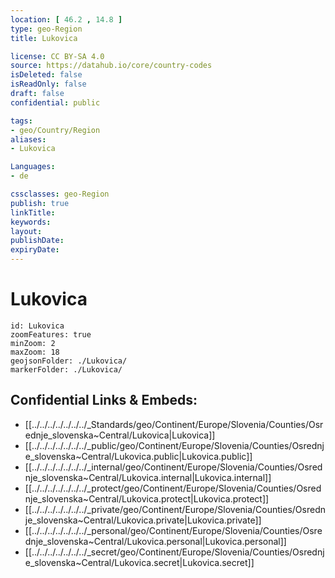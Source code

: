 ```yaml
---
location: [ 46.2 , 14.8 ] 
type: geo-Region
title: Lukovica

license: CC BY-SA 4.0
source: https://datahub.io/core/country-codes
isDeleted: false
isReadOnly: false
draft: false
confidential: public

tags:
- geo/Country/Region
aliases:
- Lukovica

Languages:
- de

cssclasses: geo-Region
publish: true
linkTitle: 
keywords: 
layout: 
publishDate: 
expiryDate: 
---
```


# Lukovica

```leaflet
id: Lukovica
zoomFeatures: true 
minZoom: 2 
maxZoom: 18
geojsonFolder: ./Lukovica/
markerFolder: ./Lukovica/
```


## Confidential Links & Embeds: 
- [[../../../../../../../_Standards/geo/Continent/Europe/Slovenia/Counties/Osrednje_slovenska~Central/Lukovica|Lukovica]] 
- [[../../../../../../../_public/geo/Continent/Europe/Slovenia/Counties/Osrednje_slovenska~Central/Lukovica.public|Lukovica.public]] 
- [[../../../../../../../_internal/geo/Continent/Europe/Slovenia/Counties/Osrednje_slovenska~Central/Lukovica.internal|Lukovica.internal]] 
- [[../../../../../../../_protect/geo/Continent/Europe/Slovenia/Counties/Osrednje_slovenska~Central/Lukovica.protect|Lukovica.protect]] 
- [[../../../../../../../_private/geo/Continent/Europe/Slovenia/Counties/Osrednje_slovenska~Central/Lukovica.private|Lukovica.private]] 
- [[../../../../../../../_personal/geo/Continent/Europe/Slovenia/Counties/Osrednje_slovenska~Central/Lukovica.personal|Lukovica.personal]] 
- [[../../../../../../../_secret/geo/Continent/Europe/Slovenia/Counties/Osrednje_slovenska~Central/Lukovica.secret|Lukovica.secret]] 

